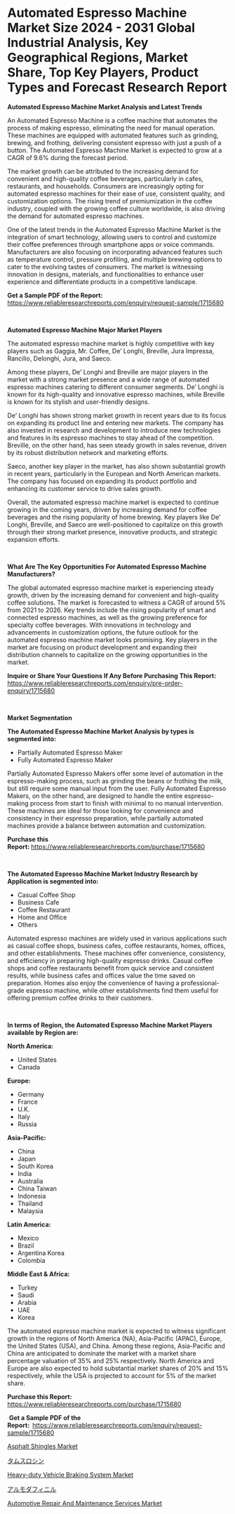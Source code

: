 <p><h1>Automated Espresso Machine Market Size 2024 - 2031 Global Industrial Analysis, Key Geographical Regions, Market Share, Top Key Players, Product Types and Forecast Research Report</h1></p><p><strong>Automated Espresso Machine Market Analysis and Latest Trends</strong></p>
<p><p>An Automated Espresso Machine is a coffee machine that automates the process of making espresso, eliminating the need for manual operation. These machines are equipped with automated features such as grinding, brewing, and frothing, delivering consistent espresso with just a push of a button. The Automated Espresso Machine Market is expected to grow at a CAGR of 9.6% during the forecast period. </p><p>The market growth can be attributed to the increasing demand for convenient and high-quality coffee beverages, particularly in cafes, restaurants, and households. Consumers are increasingly opting for automated espresso machines for their ease of use, consistent quality, and customization options. The rising trend of premiumization in the coffee industry, coupled with the growing coffee culture worldwide, is also driving the demand for automated espresso machines.</p><p>One of the latest trends in the Automated Espresso Machine Market is the integration of smart technology, allowing users to control and customize their coffee preferences through smartphone apps or voice commands. Manufacturers are also focusing on incorporating advanced features such as temperature control, pressure profiling, and multiple brewing options to cater to the evolving tastes of consumers. The market is witnessing innovation in designs, materials, and functionalities to enhance user experience and differentiate products in a competitive landscape.</p></p>
<p><strong>Get a Sample PDF of the Report:&nbsp;</strong> <a href="https://www.reliableresearchreports.com/enquiry/request-sample/1715680">https://www.reliableresearchreports.com/enquiry/request-sample/1715680</a></p>
<p>&nbsp;</p>
<p><strong>Automated Espresso Machine Major Market Players</strong></p>
<p><p>The automated espresso machine market is highly competitive with key players such as Gaggia, Mr. Coffee, De’ Longhi, Breville, Jura Impressa, Rancilio, Delonghi, Jura, and Saeco. </p><p>Among these players, De’ Longhi and Breville are major players in the market with a strong market presence and a wide range of automated espresso machines catering to different consumer segments. De’ Longhi is known for its high-quality and innovative espresso machines, while Breville is known for its stylish and user-friendly designs. </p><p>De’ Longhi has shown strong market growth in recent years due to its focus on expanding its product line and entering new markets. The company has also invested in research and development to introduce new technologies and features in its espresso machines to stay ahead of the competition. Breville, on the other hand, has seen steady growth in sales revenue, driven by its robust distribution network and marketing efforts.</p><p>Saeco, another key player in the market, has also shown substantial growth in recent years, particularly in the European and North American markets. The company has focused on expanding its product portfolio and enhancing its customer service to drive sales growth.</p><p>Overall, the automated espresso machine market is expected to continue growing in the coming years, driven by increasing demand for coffee beverages and the rising popularity of home brewing. Key players like De’ Longhi, Breville, and Saeco are well-positioned to capitalize on this growth through their strong market presence, innovative products, and strategic expansion efforts.</p></p>
<p>&nbsp;</p>
<p><strong>What Are The Key Opportunities For Automated Espresso Machine Manufacturers?</strong></p>
<p><p>The global automated espresso machine market is experiencing steady growth, driven by the increasing demand for convenient and high-quality coffee solutions. The market is forecasted to witness a CAGR of around 5% from 2021 to 2026. Key trends include the rising popularity of smart and connected espresso machines, as well as the growing preference for specialty coffee beverages. With innovations in technology and advancements in customization options, the future outlook for the automated espresso machine market looks promising. Key players in the market are focusing on product development and expanding their distribution channels to capitalize on the growing opportunities in the market.</p></p>
<p><strong>Inquire or Share Your Questions If Any Before Purchasing This Report:</strong> <a href="https://www.reliableresearchreports.com/enquiry/pre-order-enquiry/1715680">https://www.reliableresearchreports.com/enquiry/pre-order-enquiry/1715680</a></p>
<p>&nbsp;</p>
<p><strong>Market Segmentation</strong></p>
<p><strong>The Automated Espresso Machine Market Analysis by types is segmented into:</strong></p>
<p><ul><li>Partially Automated Espresso Maker</li><li>Fully Automated Espresso Maker</li></ul></p>
<p><p>Partially Automated Espresso Makers offer some level of automation in the espresso-making process, such as grinding the beans or frothing the milk, but still require some manual input from the user. Fully Automated Espresso Makers, on the other hand, are designed to handle the entire espresso-making process from start to finish with minimal to no manual intervention. These machines are ideal for those looking for convenience and consistency in their espresso preparation, while partially automated machines provide a balance between automation and customization.</p></p>
<p><strong>Purchase this Report:&nbsp;</strong><a href="https://www.reliableresearchreports.com/purchase/1715680">https://www.reliableresearchreports.com/purchase/1715680</a></p>
<p>&nbsp;</p>
<p><strong>The Automated Espresso Machine Market Industry Research by Application is segmented into:</strong></p>
<p><ul><li>Casual Coffee Shop</li><li>Business Cafe</li><li>Coffee Restaurant</li><li>Home and Office</li><li>Others</li></ul></p>
<p><p>Automated espresso machines are widely used in various applications such as casual coffee shops, business cafes, coffee restaurants, homes, offices, and other establishments. These machines offer convenience, consistency, and efficiency in preparing high-quality espresso drinks. Casual coffee shops and coffee restaurants benefit from quick service and consistent results, while business cafes and offices value the time saved on preparation. Homes also enjoy the convenience of having a professional-grade espresso machine, while other establishments find them useful for offering premium coffee drinks to their customers.</p></p>
<p>&nbsp;</p>
<p><strong>In terms of Region, the Automated Espresso Machine Market Players available by Region are:</strong></p>
<p>
    <p> <strong> North America: </strong>
        <ul>
            <li>United States</li>
            <li>Canada</li>
        </ul>
        </p> 
    <p> <strong> Europe: </strong>
        <ul>
            <li>Germany</li>
            <li>France</li>
            <li>U.K.</li>
            <li>Italy</li>
            <li>Russia</li>
        </ul>
        </p> 
    <p> <strong> Asia-Pacific: </strong>
        <ul>
            <li>China</li>
            <li>Japan</li>
            <li>South Korea</li>
            <li>India</li>
            <li>Australia</li>
            <li>China Taiwan</li>
            <li>Indonesia</li>
            <li>Thailand</li>
            <li>Malaysia</li>
        </ul>
        </p> 
    <p> <strong> Latin America: </strong>
        <ul>
            <li>Mexico</li>
            <li>Brazil</li>
            <li>Argentina Korea</li>
            <li>Colombia</li>
        </ul>
        </p> 
    <p> <strong> Middle East & Africa: </strong>
        <ul>
            <li>Turkey</li>
            <li>Saudi</li>
            <li>Arabia</li>
            <li>UAE</li>
            <li>Korea</li>
        </ul>
    </p>
    </p>
<p><p>The automated espresso machine market is expected to witness significant growth in the regions of North America (NA), Asia-Pacific (APAC), Europe, the United States (USA), and China. Among these regions, Asia-Pacific and China are anticipated to dominate the market with a market share percentage valuation of 35% and 25% respectively. North America and Europe are also expected to hold substantial market shares of 20% and 15% respectively, while the USA is projected to account for 5% of the market share.</p></p>
<p><strong>Purchase this Report: </strong><a href="https://www.reliableresearchreports.com/purchase/1715680">https://www.reliableresearchreports.com/purchase/1715680</a></p>
<p>&nbsp;<strong>Get a Sample PDF of the Report:&nbsp;&nbsp;</strong><a href="https://www.reliableresearchreports.com/enquiry/request-sample/1715680">https://www.reliableresearchreports.com/enquiry/request-sample/1715680</a></p>
<p><strong></strong></p>
<p><p><a href="https://view.publitas.com/reportprime-1/asphalt-shingles-market-size-growing-and-forecasted-for-period-from-2024-2031-and-provides-complete-market-analysis-of-this-market/">Asphalt Shingles Market</a></p><p><a href="https://github.com/adcxff01450218/Market-Research-Report-List-1/blob/main/6859786183410.md">タムスロシン</a></p><p><a href="https://gamy-alyssum-396.notion.site/Heavy-duty-Vehicle-Braking-System-Market-Research-Report-Provides-thorough-Industry-Overview-which--825508e4296a4292b0c808868630f939">Heavy-duty Vehicle Braking System Market</a></p><p><a href="https://github.com/xnljig2898992/Market-Research-Report-List-1/blob/main/4000573183409.md">アルモダフィニル</a></p><p><a href="https://view.publitas.com/reportprime-1/automotive-repair-and-maintenance-services-market-analysis-and-market-size-global-industry-overview-market-segmentation-and-forecast-2024-to-2031/">Automotive Repair And Maintenance Services Market</a></p></p>